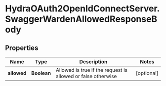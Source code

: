# HydraOAuth2OpenIdConnectServer.SwaggerWardenAllowedResponseBody

## Properties
Name | Type | Description | Notes
------------ | ------------- | ------------- | -------------
**allowed** | **Boolean** | Allowed is true if the request is allowed or false otherwise | [optional] 


